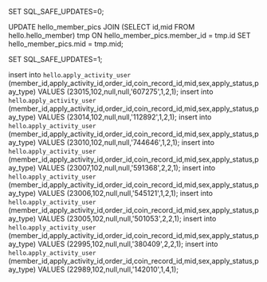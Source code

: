 SET SQL_SAFE_UPDATES=0;

UPDATE hello_member_pics JOIN 
(SELECT id,mid FROM hello.hello_member) tmp
ON hello_member_pics.member_id = tmp.id
SET hello_member_pics.mid = tmp.mid;

SET SQL_SAFE_UPDATES=1;

insert into `hello`.`apply_activity_user` (member_id,apply_activity_id,order_id,coin_record_id,mid,sex,apply_status,pay_type) VALUES (23015,102,null,null,'607275',1,2,1);
insert into `hello`.`apply_activity_user` (member_id,apply_activity_id,order_id,coin_record_id,mid,sex,apply_status,pay_type) VALUES (23014,102,null,null,'112892',1,2,1);
insert into `hello`.`apply_activity_user` (member_id,apply_activity_id,order_id,coin_record_id,mid,sex,apply_status,pay_type) VALUES (23010,102,null,null,'744646',1,2,1);
insert into `hello`.`apply_activity_user` (member_id,apply_activity_id,order_id,coin_record_id,mid,sex,apply_status,pay_type) VALUES (23007,102,null,null,'591368',2,2,1);
insert into `hello`.`apply_activity_user` (member_id,apply_activity_id,order_id,coin_record_id,mid,sex,apply_status,pay_type) VALUES (23006,102,null,null,'545121',1,2,1);
insert into `hello`.`apply_activity_user` (member_id,apply_activity_id,order_id,coin_record_id,mid,sex,apply_status,pay_type) VALUES (23005,102,null,null,'501053',2,2,1);
insert into `hello`.`apply_activity_user` (member_id,apply_activity_id,order_id,coin_record_id,mid,sex,apply_status,pay_type) VALUES (22995,102,null,null,'380409',2,2,1);
insert into `hello`.`apply_activity_user` (member_id,apply_activity_id,order_id,coin_record_id,mid,sex,apply_status,pay_type) VALUES (22989,102,null,null,'142010',1,4,1);